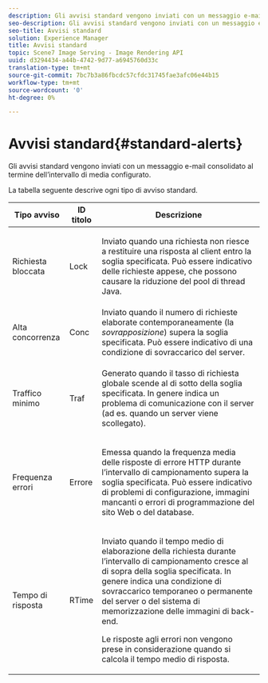 ```yaml
---
description: Gli avvisi standard vengono inviati con un messaggio e-mail consolidato al termine dell’intervallo di media configurato.
seo-description: Gli avvisi standard vengono inviati con un messaggio e-mail consolidato al termine dell’intervallo di media configurato.
seo-title: Avvisi standard
solution: Experience Manager
title: Avvisi standard
topic: Scene7 Image Serving - Image Rendering API
uuid: d3294434-a44b-4742-9d77-a6945760d33c
translation-type: tm+mt
source-git-commit: 7bc7b3a86fbcdc57cfdc31745fae3afc06e44b15
workflow-type: tm+mt
source-wordcount: '0'
ht-degree: 0%

---
```



# Avvisi standard{#standard-alerts}

Gli avvisi standard vengono inviati con un messaggio e-mail consolidato al termine dell’intervallo di media configurato.

La tabella seguente descrive ogni tipo di avviso standard.

<table id="table_02611F1B920E48A6973BFA969CA564EB"> 
 <thead> 
  <tr> 
   <th class="entry"> <b>Tipo avviso</b> </th> 
   <th class="entry"> <b>ID titolo</b> </th> 
   <th class="entry"> <b>Descrizione</b> </th> 
  </tr> 
 </thead>
 <tbody> 
  <tr> 
   <td> <p>Richiesta bloccata </p> </td> 
   <td> <p>Lock </p> </td> 
   <td> <p>Inviato quando una richiesta non riesce a restituire una risposta al client entro la soglia specificata. Può essere indicativo delle richieste appese, che possono causare la riduzione del pool di thread Java. </p> </td> 
  </tr> 
  <tr> 
   <td> <p>Alta concorrenza </p> </td> 
   <td> <p>Conc </p> </td> 
   <td> Inviato quando il numero di richieste elaborate contemporaneamente (la <i>sovrapposizione</i>) supera la soglia specificata. Può essere indicativo di una condizione di sovraccarico del server. </td> 
  </tr> 
  <tr> 
   <td> <p>Traffico minimo </p> </td> 
   <td> <p>Traf </p> </td> 
   <td> <p>Generato quando il tasso di richiesta globale scende al di sotto della soglia specificata. In genere indica un problema di comunicazione con il server (ad es. quando un server viene scollegato). </p> </td> 
  </tr> 
  <tr> 
   <td> <p>Frequenza errori </p> </td> 
   <td> <p>Errore </p> </td> 
   <td> <p>Emessa quando la frequenza media delle risposte di errore HTTP durante l’intervallo di campionamento supera la soglia specificata. Può essere indicativo di problemi di configurazione, immagini mancanti o errori di programmazione del sito Web o del database. </p> </td> 
  </tr> 
  <tr> 
   <td> <p>Tempo di risposta </p> </td> 
   <td> <p>RTime </p> </td> 
   <td> <p>Inviato quando il tempo medio di elaborazione della richiesta durante l’intervallo di campionamento cresce al di sopra della soglia specificata. In genere indica una condizione di sovraccarico temporaneo o permanente del server o del sistema di memorizzazione delle immagini di back-end. </p> <p>Le risposte agli errori non vengono prese in considerazione quando si calcola il tempo medio di risposta. </p> </td> 
  </tr> 
 </tbody> 
</table>

